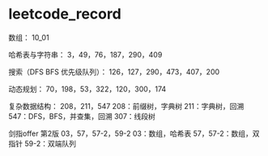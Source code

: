 # leetcode_record
数组：
10_01

哈希表与字符串：
3，49，76，187，290，409

搜索（DFS BFS 优先级队列）：
126，127，290，473，407，200

动态规划：
70，198，53，322，120，300，174

复杂数据结构：
208，211，547
208：前缀树，字典树
211：字典树，回溯
547：DFS，BFS，并查集，回溯
307：线段树

剑指offer 第2版
03，57，57-2，59-2
03：数组，哈希表
57，57-2：数组，双指针
59-2：双端队列
